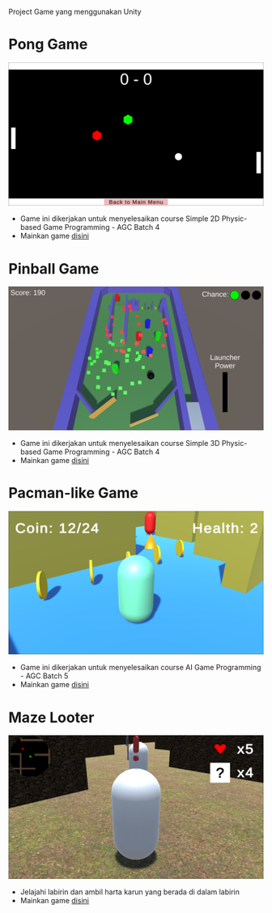 Project Game yang menggunakan Unity

# Pong Game
![Screenshot Pong Game](https://github.com/helmy-faishal/unity-game-project/blob/main/Screenshot/Screenshot%20Pong%20Game.png?raw=true)
* Game ini dikerjakan untuk menyelesaikan course Simple 2D Physic-based Game Programming - AGC Batch 4
* Mainkan game [disini](https://github.com/helmy-faishal/pong-game-agc4)

# Pinball Game
![Screenshot Pinball Game](https://github.com/helmy-faishal/unity-game-project/blob/main/Screenshot/Screenshot%20Pinball%20Game.png?raw=true)
* Game ini dikerjakan untuk menyelesaikan course Simple 3D Physic-based Game Programming - AGC Batch 4
* Mainkan game [disini](https://github.com/helmy-faishal/pinball-game-agc4)

# Pacman-like Game
![Screenshot Pacman-like Game](https://github.com/helmy-faishal/unity-game-project/blob/main/Screenshot/Screenshot%20Pacman-like%20Game.png?raw=true)
* Game ini dikerjakan untuk menyelesaikan course AI Game Programming - AGC Batch 5
* Mainkan game [disini](https://github.com/helmy-faishal/pacman-like-game-agc5)

# Maze Looter
![Screenshot Maze Looter Game](https://github.com/helmy-faishal/unity-game-project/blob/main/Screenshot/Screenshot%20Maze%20Looter%20Game.png?raw=true)
* Jelajahi labirin dan ambil harta karun yang berada di dalam labirin
* Mainkan game [disini](https://github.com/helmy-faishal/maze-looter-game)
